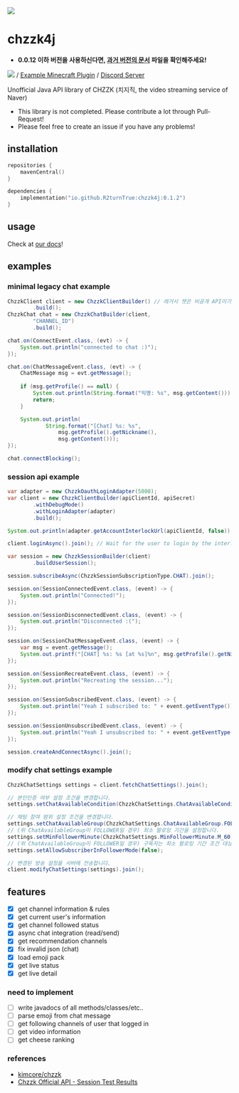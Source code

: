 ![](image/banner.png)
# chzzk4j

* **0.0.12 이하 버전을 사용하신다면, [과거 버전의 문서](https://github.com/R2turnTrue/chzzk4j/blob/2a5936c9570220957c3ef4f13462d12d4d19e4ff/README.md) 파일을 확인해주세요!**

![](https://img.shields.io/maven-central/v/io.github.R2turnTrue/chzzk4j) / 
[Example Minecraft Plugin](https://github.com/R2turnTrue/chzzk4j_demo) / 
[Discord Server](https://discord.gg/GgNXbzZeDk)

Unofficial Java API library of CHZZK (치지직, the video streaming service of Naver)

* This library is not completed. Please contribute a lot through Pull-Request!
* Please feel free to create an issue if you have any problems!

## installation

```kotlin
repositories {
    mavenCentral()
}

dependencies {
    implementation("io.github.R2turnTrue:chzzk4j:0.1.2")
}
```

## usage
Check at [our docs](https://r2turntrue.gitbook.io/chzzk4j)!

## examples

### minimal legacy chat example
```java
ChzzkClient client = new ChzzkClientBuilder() // 레거시 챗은 비공개 API이기 때문에, API 키가 필요하지 않습니다.
        .build();
ChzzkChat chat = new ChzzkChatBuilder(client,
        "CHANNEL_ID")
        .build();

chat.on(ConnectEvent.class, (evt) -> {
    System.out.println("connected to chat :)");
});

chat.on(ChatMessageEvent.class, (evt) -> {
    ChatMessage msg = evt.getMessage();
    
    if (msg.getProfile() == null) {
        System.out.println(String.format("익명: %s", msg.getContent()));
        return;
    }

    System.out.println(
            String.format("[Chat] %s: %s",
                msg.getProfile().getNickname(),
                msg.getContent()));
});

chat.connectBlocking();
```

### session api example
```java
var adapter = new ChzzkOauthLoginAdapter(5000);
var client = new ChzzkClientBuilder(apiClientId, apiSecret)
        .withDebugMode()
        .withLoginAdapter(adapter)
        .build();

System.out.println(adapter.getAccountInterlockUrl(apiClientId, false)); // Show Login URL

client.loginAsync().join(); // Wait for the user to login by the interlock URL

var session = new ChzzkSessionBuilder(client)
        .buildUserSession();

session.subscribeAsync(ChzzkSessionSubscriptionType.CHAT).join();

session.on(SessionConnectedEvent.class, (event) -> {
    System.out.println("Connected!");
});

session.on(SessionDisconnectedEvent.class, (event) -> {
    System.out.println("Disconnected :(");
});

session.on(SessionChatMessageEvent.class, (event) -> {
    var msg = event.getMessage();
    System.out.printf("[CHAT] %s: %s [at %s]%n", msg.getProfile().getNickname(), msg.getContent(), msg.getMessageTime());
});

session.on(SessionRecreateEvent.class, (event) -> {
    System.out.println("Recreating the session...");
});

session.on(SessionSubscribedEvent.class, (event) -> {
    System.out.println("Yeah I subscribed to: " + event.getEventType());
});

session.on(SessionUnsubscribedEvent.class, (event) -> {
    System.out.println("Yeah I unsubscribed to: " + event.getEventType());
});

session.createAndConnectAsync().join();
```

### modify chat settings example
```java
ChzzkChatSettings settings = client.fetchChatSettings().join();

// 본인인증 여부 설정 조건을 변경합니다.
settings.setChatAvailableCondition(ChzzkChatSettings.ChatAvailableCondition.REAL_NAME);

// 채팅 참여 범위 설정 조건을 변경합니다.
settings.setChatAvailableGroup(ChzzkChatSettings.ChatAvailableGroup.FOLLOWER);
// (위 ChatAvailableGroup이 FOLLOWER일 경우) 최소 팔로잉 기간을 설정합니다.
settings.setMinFollowerMinute(ChzzkChatSettings.MinFollowerMinute.M_60);
// (위 ChatAvailableGroup이 FOLLOWER일 경우) 구독자는 최소 팔로잉 기간 조건 대상에서 제외/허용 할지 여부를 설정합니다.
settings.setAllowSubscriberInFollowerMode(false);

// 변경된 방송 설정을 서버에 전송합니다.
client.modifyChatSettings(settings).join();
```

## features

- [x] get channel information & rules
- [x] get current user's information
- [x] get channel followed status
- [x] async chat integration (read/send)
- [x] get recommendation channels
- [x] fix invalid json (chat)
- [x] load emoji pack
- [x] get live status
- [x] get live detail

### need to implement

- [ ] write javadocs of all methods/classes/etc..
- [ ] parse emoji from chat message
- [ ] get following channels of user that logged in
- [ ] get video information
- [ ] get cheese ranking

### references

- [kimcore/chzzk](https://github.com/kimcore/chzzk)
- [Chzzk Official API - Session Test Results](https://gist.github.com/fi-xz/69ce1f35ca1b2318a2b410c0d5757e0f#file-main-kt)